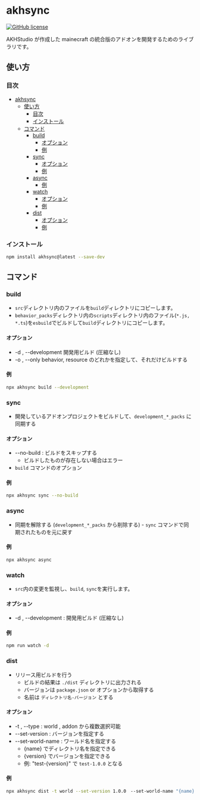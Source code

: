 # akhsync

[![GitHub license](https://img.shields.io/github/license/AKHstudio/akh_file_sync.svg)](https://github.com/AKHstudio/akh_file_sync/blob/main/LICENSE)

AKHStudio が作成した mainecraft の統合版のアドオンを開発するためのライブラリです。

## 使い方

### 目次

- [akhsync](#akhsync)
    - [使い方](#使い方)
        - [目次](#目次)
        - [インストール](#インストール)
    - [コマンド](#コマンド)
        - [build](#build)
            - [オプション](#オプション)
            - [例](#例)
        - [sync](#sync)
            - [オプション](#オプション-1)
            - [例](#例-1)
        - [async](#async)
            - [例](#例-2)
        - [watch](#watch)
            - [オプション](#オプション-2)
            - [例](#例-3)
        - [dist](#dist)
            - [オプション](#オプション-3)
            - [例](#例-4)

### インストール

```sh
npm install akhsync@latest --save-dev
```

## コマンド

### build

- `src`ディレクトリ内のファイルを`build`ディレクトリにコピーします。
- `behavior_packs`ディレクトリ内の`scripts`ディレクトリ内のファイル(`*.js, *.ts`)を`esbuild`でビルドして`build`ディレクトリにコピーします。

#### オプション

- -d , --development 開発用ビルド (圧縮なし)
- -o , --only behavior, resource のどれかを指定して、それだけビルドする

#### 例

```sh
npx akhsync build --development
```

### sync

- 開発しているアドオンプロジェクトをビルドして、`development_*_packs` に同期する

#### オプション

- --no-build : ビルドをスキップする
    - ビルドしたものが存在しない場合はエラー
- `build` コマンドのオプション

#### 例

```sh
npx akhsync sync --no-build
```

### async

- 同期を解除する (`development_*_packs` から削除する) - `sync` コマンドで同期されたものを元に戻す

#### 例

```sh
npx akhsync async
```

### watch

- `src`内の変更を監視し、`build`, `sync`を実行します。

#### オプション

- -d , --development : 開発用ビルド (圧縮なし)

#### 例

```sh
npm run watch -d
```

### dist

- リリース用ビルドを行う
    - ビルドの結果は `./dist` ディレクトリに出力される
    - バージョンは `package.json` or オプションから取得する
    - 名前は `ディレクトリ名-バージョン` とする

#### オプション

- -t , --type : world , addon から複数選択可能
- --set-version : バージョンを指定する
- --set-world-name : ワールド名を指定する
    - {name} でディレクトリ名を指定できる
    - {version} でバージョンを指定できる
    - 例: "test-{version}" で `test-1.0.0` となる

#### 例

```sh
npx akhsync dist -t world --set-version 1.0.0　--set-world-name "{name}-{version}"
```
